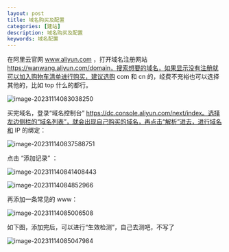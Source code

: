 ```yaml
---
layout: post
title: 域名购买及配置
categories: [建站]
description: 域名购买及配置
keywords: 域名配置
---
```




在阿里云官网 www.aliyun.com ，打开域名注册网站 https://wanwang.aliyun.com/domain，搜索想要的域名，如果显示没有注册就可以加入购物车清单进行购买，建议选购 com 和 cn 的，经费不充裕也可以选择其他的，比如 top 什么的都行。

![image-20231114083038250](https://cdn.jsdelivr.net/gh/isanthree/blog-gallery/pic/image-20231114083038250.png)

买完域名，登录“域名控制台” https://dc.console.aliyun.com/next/index。选择左边侧栏的“域名列表”，就会出现自己购买的域名，再点击“解析”进去，进行域名和 IP 的绑定：

![image-202311140837588751](https://cdn.jsdelivr.net/gh/isanthree/blog-gallery/pic/image-202311140837588751.png)

点击 “添加记录” ：

![image-202311140841408443](https://cdn.jsdelivr.net/gh/isanthree/blog-gallery/pic/image-202311140841408443.png)

![image-20231114084852966](https://cdn.jsdelivr.net/gh/isanthree/blog-gallery/pic/image-20231114084852966.png)

再添加一条常见的 www：

![image-20231114085006508](https://cdn.jsdelivr.net/gh/isanthree/blog-gallery/pic/image-20231114085006508.png)

如下图，添加完后，可以进行“生效检测”，自己去测吧，不写了

![image-20231114085047984](https://cdn.jsdelivr.net/gh/isanthree/blog-gallery/pic/image-20231114085047984.png)
